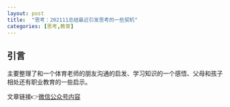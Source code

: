 ```yaml
---
layout: post
title:  "思考：202111总结最近引发思考的一些契机"
categories: [思考,教育]
---
```


## 引言

主要整理了和一个体育老师的朋友沟通的启发、学习知识的一个感悟、父母和孩子相处还有职业教育的一些启示。

文章链接👉[微信公众号内容](https://mp.weixin.qq.com/s?__biz=MzkxMzI5NzIwNQ==&mid=2247483791&idx=1&sn=49de85f60559dd7799e8d1c39aea0680&chksm=c17e9bd5f60912c34bfdfa2b075084c1e0741d6b2dffdf7747d5511bf85fe2bec560e2a7c4c3&token=702825018&lang=zh_CN#rd)